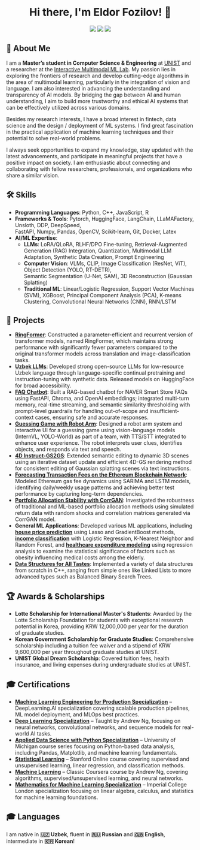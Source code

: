 <h1 align="center">Hi there, I'm Eldor Fozilov! 👋</h1>
<p align="center">
  <a href="https://github.com/eldor-fozilov"><img src="https://img.shields.io/github/followers/eldor-fozilov?label=Follow&style=social"></a>
  <a href="https://www.linkedin.com/in/eldor-fozilov"><img src="https://img.shields.io/badge/LinkedIn-Profile-blue?logo=linkedin"></a>
  <a href="mailto:eldorfozilov@gmail.com"><img src="https://img.shields.io/badge/Email-eldorfozilov%40gmail.com-red"></a>
</p>

## 🚀 About Me
I am a **Master’s student in Computer Science & Engineering** at [UNIST](https://www.unist.ac.kr/) and a researcher at the [Interactive Multimodal ML Lab](https://sites.google.com/view/mvllab). My passion lies in exploring the frontiers of research and develop cutting-edge algorithms in the area of multimodal learning, particularly in the integration of vision and language. I am also interested in advancing the understanding and transparency of AI models. By bridging the gap between AI and human understanding, I aim to build more trustworthy and ethical AI systems that can be effectively utilized across various domains.

Besides my research interests, I have a broad interest in fintech, data science and the design / deployment of ML systems. I find great fascination in the practical application of machine learning techniques and their potential to solve real-world problems.

I always seek opportunities to expand my knowledge, stay updated with the latest advancements, and participate in meaningful projects that have a positive impact on society. I am enthusiastic about connecting and collaborating with fellow researchers, professionals, and organizations who share a similar vision.

## 🛠 Skills
- **Programming Languages**: Python, C++, JavaScript, R
- **Frameworks & Tools**: Pytorch, HuggingFace, LangChain, LLaMAFactory, Unsloth, DDP, DeepSpeed,\
FastAPI, Numpy, Pandas, OpenCV, Scikit-learn, Git, Docker, Latex
- **AI/ML Expertise**:
  - **LLMs**: LoRA/QLoRA, RLHF/DPO Fine-tuning, Retrieval-Augmented Generation (RAG) Integration, Quantization, Multimodal LLM Adaptation, Synthetic Data Creation, Prompt Engineering
  - **Computer Vision**: VLMs, CLIP, Image Classification (ResNet, ViT), Object Detection (YOLO, RT-DETR), \
    Semantic Segmentation (U-Net, SAM), 3D Reconstruction (Gaussian Splatting)
  - **Traditional ML**: Linear/Logistic Regression, Support Vector Machines (SVM), XGBoost, Principal Component Analysis (PCA), K-means Clustering, Convolutional Neural Networks (CNN), RNN/LSTM

## 🔬 Projects
 - **[RingFormer](https://github.com/eldor-fozilov/ringformer)**: Constructed a parameter-efficient and recurrent version of transformer models, named RingFormer, which maintains strong performance with significantly fewer parameters compared to the original transformer models across translation and image-classification tasks. 
 - **[Uzbek LLMs](https://huggingface.co/behbudiy)**: Developed strong open-source LLMs for low-resource Uzbek language through language-specific continual pretraining and instruction-tuning with synthetic data. Released models on HuggingFace for broad accessibility.
 - **[FAQ Chatbot](https://github.com/eldor-fozilov/faq-chatbot)**: Built a RAG-based chatbot for NAVER Smart Store FAQs using FastAPI, Chroma, and OpenAI embeddings; integrated multi-turn memory, real-time streaming, and semantic similarity thresholding with prompt-level guardrails for handling out-of-scope and insufficient-context cases, ensuring safe and accurate responses.
 - **[Guessing Game with Robot Arm](https://github.com/eldor-fozilov/guessing-game-with-robot)**: Designed a robot arm system and interactive UI for a guessing game using vision-language models (InternVL, YOLO-World) as part of a team, with TTS/STT integrated to enhance user experience. The robot interprets user clues, identifies objects, and responds via text and speech.
 - **[4D Instruct-GS2GS](https://github.com/eldor-fozilov/4d-editing)**: Extended semantic editing to dynamic 3D scenes using an iterative dataset update and efficient 4D-GS rendering method for consistent editing of Gaussian splatting scenes via text instructions. 
 - **[Forecasting Transaction Fees on the Ethereum Blockchain Network](https://github.com/eldor-fozilov/ethereum-gas-price-prediction)**: Modeled Ethereum gas fee dynamics using SARIMA and LSTM models, identifying daily/weekly usage patterns and achieving better test performance by capturing long-term dependencies.
 - **[Portfolio Allocation Stability with CorrGAN](https://github.com/eldor-fozilov/corrGAN-for-testing-the-stability-of-portfolio-allocation-methods)**: Investigated the robustness of traditional and ML-based portfolio allocation methods using simulated return data with random shocks and correlation matrices generated via CorrGAN model.
 - **General ML Applications**: Developed various ML applications, including **[house price prediction](https://github.com/eldor-fozilov/house-price-prediction)** using Lasso and GradientBoost methods, **[income classification](https://github.com/eldor-fozilov/data-mining/tree/main/final%20project)** with Logistic Regression, K-Nearest Neighbor and Random Forest, and **[healthcare expenditure modeling](https://github.com/eldor-fozilov/projects-in-R/tree/main/final_project)** using regression analysis to examine the statistical significance of factors such as obesity influencing medical costs among the elderly.
 - **[Data Structures for All Tastes](https://github.com/eldor-fozilov/data-structures-for-all-tastes)**: Implemented a variety of data structures from scratch in C++, ranging from simple ones like Linked Lists to more advanced types such as Balanced Binary Search Trees.

## 🏆 Awards & Scholarships
- **Lotte Scholarship for International Master's Students**: Awarded by the Lotte Scholarship Foundation for students with exceptional research potential in Korea, providing KRW 12,000,000 per year for the duration of graduate studies.
- **Korean Government Scholarship for Graduate Studies**: Comprehensive scholarship including a tuition fee waiver and a stipend of KRW 9,600,000 per year throughout graduate studies at UNIST.
- **UNIST Global Dream Scholarship**: Covered tuition fees, health insurance, and living expenses during undergraduate studies at UNIST.

## 🎓 Certifications
- **[Machine Learning Engineering for Production Specialization](https://github.com/eldor-fozilov/first-dance-with-MLOps)** – DeepLearning.AI specialization covering scalable production pipelines, ML model deployment, and MLOps best practices.
- **[Deep Learning Specialization](https://github.com/eldor-fozilov/my-first-steps-into-deep-learning)** – Taught by Andrew Ng, focusing on neural networks, convolutional networks, and sequence models for real-world AI tasks.
- **[Applied Data Science with Python Specialization](https://github.com/eldor-fozilov/applied-data-science-with-python)** – University of Michigan course series focusing on Python-based data analysis, including Pandas, Matplotlib, and machine learning fundamentals.
- **[Statistical Learning](https://courses.edx.org/certificates/59f809113f1248c3a70a18f62dccc495)** – Stanford Online course covering supervised and unsupervised learning, linear regression, and classification methods.
- **[Machine Learning](https://github.com/eldor-fozilov/machine-learning-course-stanford)** – Classic Coursera course by Andrew Ng, covering algorithms, supervised/unsupervised learning, and neural networks.
- **[Mathematics for Machine Learning Specialization](https://www.coursera.org/account/accomplishments/specialization/certificate/R5GU7JE75P8V)** – Imperial College London specialization focusing on linear algebra, calculus, and statistics for machine learning foundations.

## 🎓 Languages
I am native in **🇺🇿 Uzbek**, fluent in **🇷🇺 Russian** and **🇬🇧 English**, intermediate in **🇰🇷 Korean**!
